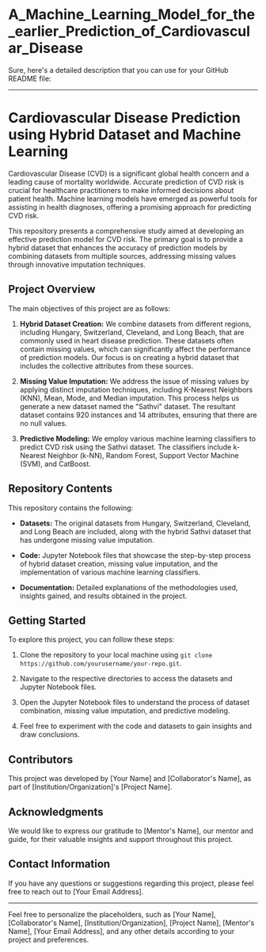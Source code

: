 # A_Machine_Learning_Model_for_the_earlier_Prediction_of_Cardiovascular_Disease
Sure, here's a detailed description that you can use for your GitHub README file:

---

# Cardiovascular Disease Prediction using Hybrid Dataset and Machine Learning

Cardiovascular Disease (CVD) is a significant global health concern and a leading cause of mortality worldwide. Accurate prediction of CVD risk is crucial for healthcare practitioners to make informed decisions about patient health. Machine learning models have emerged as powerful tools for assisting in health diagnoses, offering a promising approach for predicting CVD risk.

This repository presents a comprehensive study aimed at developing an effective prediction model for CVD risk. The primary goal is to provide a hybrid dataset that enhances the accuracy of prediction models by combining datasets from multiple sources, addressing missing values through innovative imputation techniques.

## Project Overview

The main objectives of this project are as follows:

1. **Hybrid Dataset Creation:** We combine datasets from different regions, including Hungary, Switzerland, Cleveland, and Long Beach, that are commonly used in heart disease prediction. These datasets often contain missing values, which can significantly affect the performance of prediction models. Our focus is on creating a hybrid dataset that includes the collective attributes from these sources.

2. **Missing Value Imputation:** We address the issue of missing values by applying distinct imputation techniques, including K-Nearest Neighbors (KNN), Mean, Mode, and Median imputation. This process helps us generate a new dataset named the "Sathvi" dataset. The resultant dataset contains 920 instances and 14 attributes, ensuring that there are no null values.

3. **Predictive Modeling:** We employ various machine learning classifiers to predict CVD risk using the Sathvi dataset. The classifiers include k-Nearest Neighbor (k-NN), Random Forest, Support Vector Machine (SVM), and CatBoost.

## Repository Contents

This repository contains the following:

- **Datasets:** The original datasets from Hungary, Switzerland, Cleveland, and Long Beach are included, along with the hybrid Sathvi dataset that has undergone missing value imputation.

- **Code:** Jupyter Notebook files that showcase the step-by-step process of hybrid dataset creation, missing value imputation, and the implementation of various machine learning classifiers.

- **Documentation:** Detailed explanations of the methodologies used, insights gained, and results obtained in the project.

## Getting Started

To explore this project, you can follow these steps:

1. Clone the repository to your local machine using `git clone https://github.com/yourusername/your-repo.git`.

2. Navigate to the respective directories to access the datasets and Jupyter Notebook files.

3. Open the Jupyter Notebook files to understand the process of dataset combination, missing value imputation, and predictive modeling.

4. Feel free to experiment with the code and datasets to gain insights and draw conclusions.

## Contributors

This project was developed by [Your Name] and [Collaborator's Name], as part of [Institution/Organization]'s [Project Name].

## Acknowledgments

We would like to express our gratitude to [Mentor's Name], our mentor and guide, for their valuable insights and support throughout this project.

## Contact Information

If you have any questions or suggestions regarding this project, please feel free to reach out to [Your Email Address].

---

Feel free to personalize the placeholders, such as [Your Name], [Collaborator's Name], [Institution/Organization], [Project Name], [Mentor's Name], [Your Email Address], and any other details according to your project and preferences.
